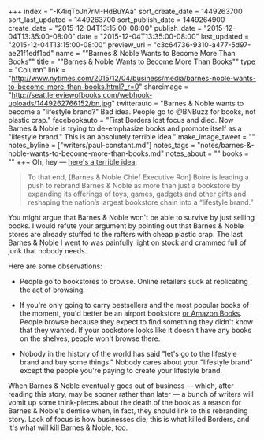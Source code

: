 +++
index = "-K4iqTbJn7rM-HdBuYAa"
sort_create_date = 1449263700
sort_last_updated = 1449263700
sort_publish_date = 1449264900
create_date = "2015-12-04T13:15:00-08:00"
publish_date = "2015-12-04T13:35:00-08:00"
date = "2015-12-04T13:35:00-08:00"
last_updated = "2015-12-04T13:15:00-08:00"
preview_url = "c3c64736-9310-a477-5d97-ae21f1edf1bd"
name = "\"Barnes & Noble Wants to Become More Than Books\""
title = "\"Barnes & Noble Wants to Become More Than Books\""
type = "Column"
link = "http://www.nytimes.com/2015/12/04/business/media/barnes-noble-wants-to-become-more-than-books.html?_r=0"
shareimage = "http://seattlereviewofbooks.com/webhook-uploads/1449262766152/bn.jpg"
twitterauto = "Barnes & Noble wants to become a \"lifestyle brand?\" Bad idea. People go to @BNBuzz for books, not plastic crap."
facebookauto = "First Borders lost focus and died. Now Barnes & Noble is trying to de-emphasize books and promote itself as a \"lifestyle brand.\" This is an absolutely terrible idea."
make_image_tweet = ""
notes_byline = ["writers/paul-constant.md"]
notes_tags = "notes/barnes-&-noble-wants-to-become-more-than-books.md"
notes_about = ""
books = ""
+++
Oh, hey — [here's a terrible idea](http://www.nytimes.com/2015/12/04/business/media/barnes-noble-wants-to-become-more-than-books.html?_r=0):

<blockquote>To that end, [Barnes & Noble Chief Executive Ron] Boire is leading a push to rebrand Barnes & Noble as more than just a bookstore by expanding its offerings of toys, games, gadgets and other gifts and reshaping the nation’s largest bookstore chain into a “lifestyle brand.”</blockquote>

You might argue that Barnes & Noble won't be able to survive by just selling books. I would refute your argument by pointing out that Barnes & Noble stores are already stuffed to the rafters with cheap plastic crap. The last Barnes & Noble I went to was painfully light on stock and crammed full of junk that nobody needs. 

Here are some observations:

* People go to bookstores to browse. Online retailers suck at replicating the act of browsing.

* If you're only going to carry bestsellers and the most popular books of the moment, you'd better be an airport bookstore [or Amazon Books](http://seattlereviewofbooks.com/notes/2015/11/09/the-algorithm-method/). People browse because they expect to find something they didn't know that they wanted. If your bookstore looks like it doesn't have any books on the shelves, people won't browse there.

* Nobody in the history of the world has said "let's go to the lifestyle brand and buy some things." Nobody cares about your "lifestyle brand" except the people you're paying to create your lifestyle brand.

When Barnes & Noble eventually goes out of business — which, after reading this story, may be sooner rather than later — a bunch of writers will vomit up some think-pieces about the death of the book as a reason for Barnes & Noble's demise when, in fact, they should link to this rebranding story. Lack of focus is how businesses die; this is what killed Borders, and it's what will kill Barnes & Noble, too.